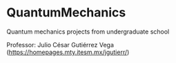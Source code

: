 # QuantumMechanics
Quantum mechanics projects from undergraduate school

Professor: Julio César Gutiérrez Vega (https://homepages.mty.itesm.mx/jgutierr/)
